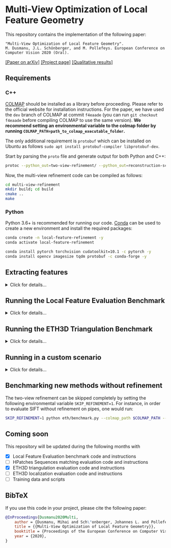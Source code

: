 # Multi-View Optimization of Local Feature Geometry

This repository contains the implementation of the following paper:

```text
"Multi-View Optimization of Local Feature Geometry".
M. Dusmanu, J.L. Schönberger, and M. Pollefeys. European Conference on Computer Vision 2020 (Oral).
```

[[Paper on arXiv]](https://arxiv.org/abs/2003.08348) [[Project page]](https://dsmn.ml/publications/mvolfg.html) [[Qualitative results]](https://youtu.be/eH4UNwXLsyk)
    
## Requirements

### C++

[COLMAP](https://colmap.github.io/) should be installed as a library before proceeding. Please refer to the official website for installation instructions. For the paper, we have used the `dev` branch of COLMAP at commit `f4eaade` (you can run `git checkout f4eaade` before compiling COLMAP to use the same version). **We recommend setting an environmental variable to the colmap folder by running `COLMAP_PATH=path_to_colmap_executable_folder`.**

The only additional requirement is `protobuf` which can be installed on Ubuntu as follows `sudo apt install protobuf-compiler libprotobuf-dev`.

Start by parsing the `proto` file and generate output for both Python and C++:
```bash
protoc --python_out=two-view-refinement/ --python_out=reconstruction-scripts/ --cpp_out=multi-view-refinement/ types.proto
```

Now, the multi-view refinement code can be compiled as follows:
```bash
cd multi-view-refinement
mkdir build; cd build
cmake ..
make
```

### Python

Python 3.6+ is recommended for running our code. [Conda](https://docs.conda.io/en/latest/) can be used to create a new environment and install the required packages:
```bash
conda create -n local-feature-refinement -y
conda activate local-feature-refinement

conda install pytorch torchvision cudatoolkit=10.1 -c pytorch -y
conda install opencv imagesize tqdm protobuf -c conda-forge -y
```

## Extracting features

<details>
<summary>Click for details...</summary>

In order to make our evaluation reproducible regardless of updates to the repositories of individual features, we have forked all repositories at the point in time when we evaluated them. Please refer to the individual repositories for installation instructions.

### [SIFT](https://www.cs.ubc.ca/~lowe/papers/ijcv04.pdf)

We used the GPU-SIFT distribution coming with COLMAP. You can use the following command to extract features:
```bash
python utils/extract_features_sift.py --colmap_path $COLMAP_PATH --image_path path_to_images
```

### [SURF](http://people.ee.ethz.ch/~surf/eccv06.pdf)

We used the OpenCV implementation. You can use the following command to extract features:
```bash
python utils/extract_features_surf.py --image_path path_to_images
```

### [D2-Net](https://arxiv.org/abs/1905.03561)

Clone the repository (`git clone git@github.com:mihaidusmanu/d2-net.git; git checkout 2a4d88f`) and use the following command to extract features:
```bash
python extract_features.py --image_list_file image_list.txt (--multiscale)
```

### [Key.Net](https://arxiv.org/abs/1904.00889)

Clone the fork (`git clone git@github.com:mihaidusmanu/Key.Net.git; git checkout local-feature-refinement`) and use the following command to extract features:
```bash
python extract_multiscale_features.py --list_images image_list.txt
```

### [R2D2](https://arxiv.org/abs/1906.06195)

Clone the fork (`git clone git@github.com:mihaidusmanu/r2d2.git`) and use the following command to extract features:
```bash
python extract.py --images image_list.txt
```

### [SuperPoint](https://arxiv.org/abs/1712.07629)

Clone the fork (`git clone git@github.com:mihaidusmanu/SuperPointPretrainedNetwork.git`) and use the following command to extract features:
```bash
python extract_features_superpoint_list.py image_list.txt
```

### Image lists

To create the image lists, you can use the provided utility `utils/create_image_list_file.py`.

</details>

## Running the Local Feature Evaluation Benchmark

<details>
<summary>Click for details...</summary>

Once the multi-view refinement code was compiled successfully, the environment was created, and you made sure that you can run feature extraction, you can try out the Local Feature Evaluation Benchmark. To make sure that everything is working properly, we recommend starting on the two small datasets (Fountain and Herzjesu). You can download the datasets by running `bash local-feature-evaluation/download.sh` (~4GB required).

The evaluation can be run using the following command:
```bash
python local-feature-evaluation/benchmark.py --colmap_path $COLMAP_PATH --dataset_name dataset_name --method_name method_name
```

For instance, in order to evaluate SIFT on Fountain, one would run:
```bash
python local-feature-evaluation/benchmark.py --colmap_path $COLMAP_PATH --dataset_name Fountain --method_name sift
```
This will produce two output files: `output/sift-Fountain-ref.txt` and `output/sift-Fountain-raw.txt` containing `json` objects with reconstruction statistics for features with and without refinement, respectively.

Similarly to the paper, `local-feature-evaluation/compare_reconstructions.py` can be used to compare a refined reconstruction and its raw counterpart on commonly registered images only.

</details>

## Running the ETH3D Triangulation Benchmark

<details>
<summary>Click for details...</summary>

You can download and prepare the dataset by running `bash eth/download.sh; bash eth/prepare_dataset.sh $COLMAP_PATH` (~15GB required). Please follow the official instructions to install the [ETH3D multi-view evaluation program](https://github.com/ETH3D/multi-view-evaluation). **We recommend setting an environmental variable to the evaluation folder by running `EVAL_PATH=path_to_evaluation_executable_folder`.**

The evaluation can be run using the following command:
```bash
python eth/benchmark.py --colmap_path $COLMAP_PATH --evaluation_path $EVAL_PATH --dataset_name dataset_name --method_name method_name
```

For instance, in order to evaluate SIFT on pipes, one would run:
```bash
python eth/benchmark.py --colmap_path $COLMAP_PATH --evaluation_path $EVAL_PATH --dataset_name pipes --method_name sift
```
This will produce two output files: `output/sift-pipes-ref.txt` and `output/sift-pipes-raw.txt` containing sparse triangulation accuracy and completeness for features with and without refinement, respectively.

</details>

## Running in a custom scenario

<details>
<summary>Click for details...</summary>

### Custom dataset

In order to facilitate the use of our method with custom datasets, we provide several helpful scripts:
- `utils/create_starting_database.py` creates an initial database containing images and camera information from EXIF data.
- `utils/create_image_list_file.py` creates a list of images `image-list.txt` from a database.
- `utils/create_exhaustive_matching_file.py` creates an exhaustive list of image pairs to match `match-list.txt` from a database.

### Custom features

The proposed method works regardless of local features used. You can provide your own features in [`npz`](https://docs.scipy.org/doc/numpy/reference/generated/numpy.savez.html) files that encapsulate two arrays: 

- `keypoints` - `N x 2` - array containing the positions of keypoints `x, y`. The `X` axis is pointing to the right and the `Y` axis to the bottom.
- `descriptors` - `N x D` - array containing the L2 normalized descriptors.

### Reconstruction

We suppose the dataset directory has the following structure:
```
.
├── images
│  └── *.{jpg | png | ...}
│  └── *.{jpg | png | ...}.method_name (npz files with features)
├── database.db (created by utils/create_starting_database.py)
├── image-list.txt (created by utils/create_image_list_file.py)
└── match-list.txt (created by utils/create_exhaustive_matching_file.py for instance)
```

The list of image pairs to match `match-list.txt` can be replaced by a partial list. For image datasets extracted from videos, you can use sequential matching (i.e, last 10-20 frames). For large datasets (>100 images), we suggest using retrieval first and only matching with respect to the closest 20-50 images.

To run the refinement pipeline followed by 3D reconstruction with both refined and raw features, you can use:
```bash
python custom_demo.py --colmap_path $COLMAP_PATH --dataset_name dataset_name --dataset_path path_to_dataset --method_name method_name
```
The output is the same as for the Local Feature Evaluation Benchmark. You can then use COLMAP to visualize the resulting reconstructions.

If you are using a method that's not part of our initial evaluation, don't forget to add the feature extraction resolution and matching parameters to `max_size_dict` and `matcher_dict` respectively at the top of `custom_demo.py`.

</details>

## Benchmarking new methods without refinement

The two-view refinement can be skipped completely by setting the following environmental variable `SKIP_REFINEMENT=1`. For instance, in order to evaluate SIFT without refinement on pipes, one would run:
```bash
SKIP_REFINEMENT=1 python eth/benchmark.py --colmap_path $COLMAP_PATH --evaluation_path $EVAL_PATH --dataset_name pipes --method_name sift
```

## Coming soon

This repository will be updated during the following months with

- [x] Local Feature Evaluation benchmark code and instructions
- [ ] HPatches Sequences matching evaluation code and instructions
- [x] ETH3D triangulation evaluation code and instructions
- [ ] ETH3D localization evaluation code and instructions
- [ ] Training data and scripts

## BibTeX

If you use this code in your project, please cite the following paper:
```bibtex
@InProceedings{Dusmanu2020Multi,
    author = {Dusmanu, Mihai and Sch\"onberger, Johannes L. and Pollefeys, Marc},
    title = {{Multi-View Optimization of Local Feature Geometry}},
    booktitle = {Proceedings of the European Conference on Computer Vision},
    year = {2020},
}
```
